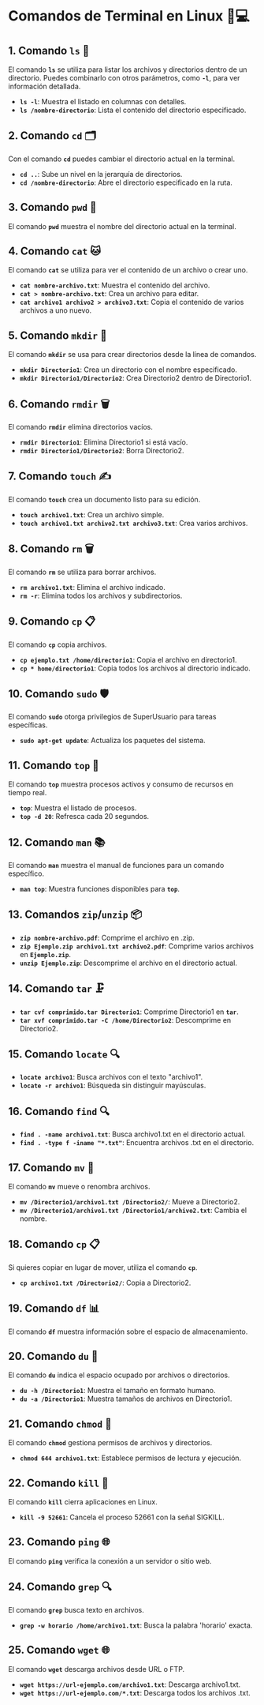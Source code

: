 # Comandos de Terminal en Linux 🐧💻

## 1. Comando **`ls`** 📂

El comando **`ls`** se utiliza para listar los archivos y directorios dentro de un directorio. Puedes combinarlo con otros parámetros, como **`-l`**, para ver información detallada.

- **`ls -l`**: Muestra el listado en columnas con detalles.
- **`ls /nombre-directorio`**: Lista el contenido del directorio especificado.

## 2. Comando **`cd`** 🗂️

Con el comando **`cd`** puedes cambiar el directorio actual en la terminal.

- **`cd ..`**: Sube un nivel en la jerarquía de directorios.
- **`cd /nombre-directorio`**: Abre el directorio especificado en la ruta.

## 3. Comando **`pwd`** 📍

El comando **`pwd`** muestra el nombre del directorio actual en la terminal.

## 4. Comando **`cat`** 🐱

El comando **`cat`** se utiliza para ver el contenido de un archivo o crear uno.

- **`cat nombre-archivo.txt`**: Muestra el contenido del archivo.
- **`cat > nombre-archivo.txt`**: Crea un archivo para editar.
- **`cat archivo1 archivo2 > archivo3.txt`**: Copia el contenido de varios archivos a uno nuevo.

## 5. Comando **`mkdir`** 📁

El comando **`mkdir`** se usa para crear directorios desde la línea de comandos.

- **`mkdir Directorio1`**: Crea un directorio con el nombre especificado.
- **`mkdir Directorio1/Directorio2`**: Crea Directorio2 dentro de Directorio1.

## 6. Comando **`rmdir`** 🗑️

El comando **`rmdir`** elimina directorios vacíos.

- **`rmdir Directorio1`**: Elimina Directorio1 si está vacío.
- **`rmdir Directorio1/Directorio2`**: Borra Directorio2.

## 7. Comando **`touch`** ✍️

El comando **`touch`** crea un documento listo para su edición.

- **`touch archivo1.txt`**: Crea un archivo simple.
- **`touch archivo1.txt archivo2.txt archivo3.txt`**: Crea varios archivos.

## 8. Comando **`rm`** 🗑️

El comando **`rm`** se utiliza para borrar archivos.

- **`rm archivo1.txt`**: Elimina el archivo indicado.
- **`rm -r`**: Elimina todos los archivos y subdirectorios.

## 9. Comando **`cp`** 📋

El comando **`cp`** copia archivos.

- **`cp ejemplo.txt /home/directorio1`**: Copia el archivo en directorio1.
- **`cp * home/directorio1`**: Copia todos los archivos al directorio indicado.

## 10. Comando **`sudo`** 🛡️

El comando **`sudo`** otorga privilegios de SuperUsuario para tareas específicas.

- **`sudo apt-get update`**: Actualiza los paquetes del sistema.

## 11. Comando **`top`** 🔄

El comando **`top`** muestra procesos activos y consumo de recursos en tiempo real.

- **`top`**: Muestra el listado de procesos.
- **`top -d 20`**: Refresca cada 20 segundos.

## 12. Comando **`man`** 📚

El comando **`man`** muestra el manual de funciones para un comando específico.

- **`man top`**: Muestra funciones disponibles para **`top`**.

## 13. Comandos **`zip`/`unzip`** 📦

- **`zip nombre-archivo.pdf`**: Comprime el archivo en .zip.
- **`zip Ejemplo.zip archivo1.txt archivo2.pdf`**: Comprime varios archivos en **`Ejemplo.zip`**.
- **`unzip Ejemplo.zip`**: Descomprime el archivo en el directorio actual.

## 14. Comando **`tar`** 🗜️

- **`tar cvf comprimido.tar Directorio1`**: Comprime Directorio1 en **`tar`**.
- **`tar xvf comprimido.tar -C /home/Directorio2`**: Descomprime en Directorio2.

## 15. Comando **`locate`** 🔍

- **`locate archivo1`**: Busca archivos con el texto "archivo1".
- **`locate -r archivo1`**: Búsqueda sin distinguir mayúsculas.

## 16. Comando **`find`** 🔍

- **`find . -name archivo1.txt`**: Busca archivo1.txt en el directorio actual.
- **`find . -type f -iname "*.txt"`**: Encuentra archivos .txt en el directorio.

## 17. Comando **`mv`** 🔄

El comando **`mv`** mueve o renombra archivos.

- **`mv /Directorio1/archivo1.txt /Directorio2/`**: Mueve a Directorio2.
- **`mv /Directorio1/archivo1.txt /Directorio1/archivo2.txt`**: Cambia el nombre.

## 18. Comando **`cp`** 📋

Si quieres copiar en lugar de mover, utiliza el comando **`cp`**.

- **`cp archivo1.txt /Directorio2/`**: Copia a Directorio2.

## 19. Comando **`df`** 📊

El comando **`df`** muestra información sobre el espacio de almacenamiento.

## 20. Comando **`du`** 📏

El comando **`du`** indica el espacio ocupado por archivos o directorios.

- **`du -h /Directorio1`**: Muestra el tamaño en formato humano.
- **`du -a /Directorio1`**: Muestra tamaños de archivos en Directorio1.

## 21. Comando **`chmod`** 🔐

El comando **`chmod`** gestiona permisos de archivos y directorios.

- **`chmod 644 archivo1.txt`**: Establece permisos de lectura y ejecución.

## 22. Comando **`kill`** 🚫

El comando **`kill`** cierra aplicaciones en Linux.

- **`kill -9 52661`**: Cancela el proceso 52661 con la señal SIGKILL.

## 23. Comando **`ping`** 🌐

El comando **`ping`** verifica la conexión a un servidor o sitio web.

## 24. Comando **`grep`** 🔍

El comando **`grep`** busca texto en archivos.

- **`grep -w horario /home/archivo1.txt`**: Busca la palabra 'horario' exacta.

## 25. Comando **`wget`** 🌐

El comando **`wget`** descarga archivos desde URL o FTP.

- **`wget https://url-ejemplo.com/archivo1.txt`**: Descarga archivo1.txt.
- **`wget https://url-ejemplo.com/*.txt`**: Descarga todos los archivos .txt.

